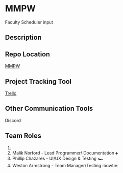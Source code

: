 # MMPW
Faculty Scheduler input

## Description

## Repo Location

[MMPW](https://github.com/GGC-SD/MMPW)

## Project Tracking Tool

[Trello](https://trello.com/b/8kwxA0Xg/mmpw-inc-project)

## Other Communication Tools

Discord

## Team Roles

1. 
1. Malik Norford - Lead Programmer/ Documentation :spades:
1. Phillip Chazares - UI/UX Design & Testing :racing_car:
1. Weston Armstrong - Team Manager/Testing :bowtie:

